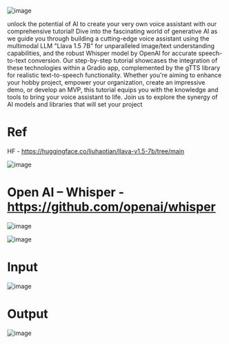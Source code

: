 ![image](https://github.com/Siddhartha082/AI_Voice_Assistant_Multimodal-AI-App-using-Llava-7B_Whisper/assets/110781138/8f52ed22-5392-46ef-a333-45307eb3beb7)

unlock the potential of AI to create your very own voice assistant with our comprehensive tutorial! Dive into the
fascinating world of generative AI as we guide you through building a cutting-edge voice assistant using the multimodal 
LLM "Llava 1.5 7B" for unparalleled image/text understanding capabilities, and the robust Whisper model by OpenAI for 
accurate speech-to-text conversion. Our step-by-step tutorial showcases the integration of these technologies within a
Gradio app, complemented by the gTTS library for realistic text-to-speech functionality. Whether you're aiming to enhance 
your hobby project, empower your organization, create an impressive demo, or develop an MVP, this tutorial equips you with 
the knowledge and tools to bring your voice assistant to life. Join us to explore the synergy of AI models and libraries that will set your project 

# Ref

HF - https://huggingface.co/liuhaotian/llava-v1.5-7b/tree/main

![image](https://github.com/Siddhartha082/AI_Voice_Assistant_Multimodal-AI-App-using-Llava-7B_Whisper/assets/110781138/83221bd8-0704-4a3f-bdb5-b09906ac5eb7)

# Open AI – Whisper  - https://github.com/openai/whisper

![image](https://github.com/Siddhartha082/AI_Voice_Assistant_Multimodal-AI-App-using-Llava-7B_Whisper/assets/110781138/a41c6fd0-db03-47d9-912e-b0c882075277)

![image](https://github.com/Siddhartha082/AI_Voice_Assistant_Multimodal-AI-App-using-Llava-7B_Whisper/assets/110781138/88a89ee5-7b46-4322-ac73-de0dc386bd9c)

# Input

![image](https://github.com/Siddhartha082/AI_Voice_Assistant_Multimodal-AI-App-using-Llava-7B_Whisper/assets/110781138/f7c5ae6b-88a8-4999-a15a-3fc3c3bc2ed3)


# Output

![image](https://github.com/Siddhartha082/AI_Voice_Assistant_Multimodal-AI-App-using-Llava-7B_Whisper/assets/110781138/39a051a1-fdbd-4eb3-9c50-2af4610de89c)
